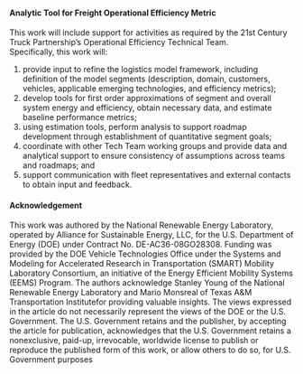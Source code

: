#### Analytic Tool for Freight Operational Efficiency Metric

This work will include support for activities as required by the 21st Century Truck Partnership’s Operational Efficiency Technical Team.  
Specifically, this work will: 
1) provide input to refine the logistics model framework, including definition of the model segments (description, domain, customers, vehicles, applicable emerging technologies, and efficiency metrics); 
2) develop tools for first order approximations of segment and overall system energy and efficiency, obtain necessary data, and estimate baseline performance metrics; 
3) using estimation tools, perform analysis to support roadmap development through establishment of quantitative segment goals; 
4) coordinate with other Tech Team working groups and provide data and analytical support to ensure consistency of assumptions across teams and roadmaps; and 
5) support communication with fleet representatives and external contacts to obtain input and feedback. 


#### Acknowledgement 
This work was authored by the National Renewable Energy Laboratory, operated by Alliance for Sustainable Energy, LLC, for the U.S. Department of Energy (DOE) under Contract No. DE-AC36-08GO28308. 
Funding was provided by the DOE Vehicle Technologies Office under the Systems and Modeling for Accelerated Research in Transportation (SMART) Mobility Laboratory Consortium, an initiative of the Energy Efficient Mobility Systems (EEMS) Program. 
The authors acknowledge Stanley Young of the National Renewable Energy Laboratory and Mario Monsreal of Texas A&M Transportation Institutefor providing valuable insights. 
The views expressed in the article do not necessarily represent the views of the DOE or the U.S. Government. The U.S. Government retains and the publisher, by accepting the article for publication, acknowledges that the U.S. Government retains a nonexclusive, paid-up, irrevocable, worldwide license to publish or reproduce the published form of this work, or allow others to do so, for U.S. Government purposes
